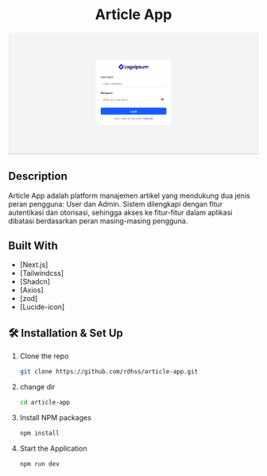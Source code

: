 <h1 align="center">
  Article App
</h1>
<div align="center">
  <img alt="Logo" src="./src/images/ss.png" />
</div>


## Description

Article App adalah platform manajemen artikel yang mendukung dua jenis peran pengguna: User dan Admin. Sistem dilengkapi dengan fitur autentikasi dan otorisasi, sehingga akses ke fitur-fitur dalam aplikasi dibatasi berdasarkan peran masing-masing pengguna.

## Built With

- [Next.js]
- [Tailwindcss]
- [Shadcn]
- [Axios]
- [zod]
- [Lucide-icon]

## 🛠 Installation & Set Up

1. Clone the repo
   ```sh
   git clone https://github.com/rdhss/article-app.git
   ```
1. change dir
   ```sh
   cd article-app
   ```
2. Install NPM packages
   ```sh
   npm install
   ```
3. Start the Application
   ```sh
   npm run dev
   ```
